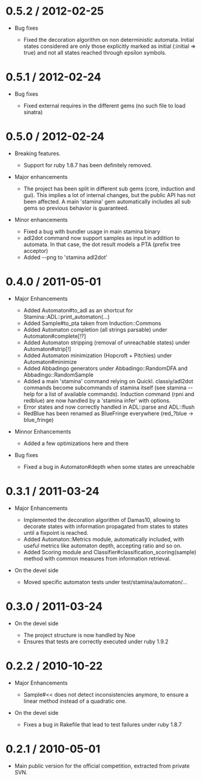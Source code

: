 # 0.5.2 / 2012-02-25

* Bug fixes

  * Fixed the decoration algorithm on non deterministic automata. Initial states
    considered are only those explicitly marked as initial (:initial => true) and not
    all states reached through epsilon symbols.

# 0.5.1 / 2012-02-24

* Bug fixes

  * Fixed external requires in the different gems (no such file to load sinatra)

# 0.5.0 / 2012-02-24

* Breaking features.

  * Support for ruby 1.8.7 has been definitely removed.

* Major enhancements

  * The project has been split in different sub gems (core, induction and gui). This
    implies a lot of internal changes, but the public API has not been affected. A main
    'stamina' gem automatically includes all sub gems so previous behavior is guaranteed.

* Minor enhancements
    * Fixed a bug with bundler usage in main stamina binary
    * adl2dot command now support samples as input in addition to automata. In that case,
      the dot result models a PTA (prefix tree acceptor)
    * Added --png to 'stamina adl2dot'

# 0.4.0 / 2011-05-01

* Major Enhancements

    * Added Automaton#to_adl as an shortcut for Stamina::ADL::print_automaton(...)
    * Added Sample#to_pta taken from Induction::Commons
    * Added Automaton completion (all strings parsable) under Automaton#complete[!?]
    * Added Automaton stripping (removal of unreachable states) under Automaton#strip[!]
    * Added Automaton minimization (Hopcroft + Pitchies) under Automaton#minimize
    * Added Abbadingo generators under Abbadingo::RandomDFA and Abbadingo::RandomSample
    * Added a main 'stamina' command relying on Quickl. classiy/adl2dot commands become
      subcommands of stamina itself (see stamina --help for a list of available commands).
      Induction command (rpni and redblue) are now handled by a 'stamina infer' with
      options.
    * Error states and now correctly handled in ADL::parse and ADL::flush
    * RedBlue has been renamed as BlueFringe everywhere (red_?blue -> blue_fringe)

* Minnor Enhancements
    * Added a few optimizations here and there

* Bug fixes

    * Fixed a bug in Automaton#depth when some states are unreachable

# 0.3.1 / 2011-03-24

* Major Enhancements

    * Implemented the decoration algorithm of Damas10, allowing to decorate states
      with information propagated from states to states until a fixpoint is reached.
    * Added Automaton::Metrics module, automatically included, with useful metrics
      like automaton depth, accepting ratio and so on.
    * Added Scoring module and Classifier#classification_scoring(sample) method
      with common measures from information retrieval.

* On the devel side

    * Moved specific automaton tests under test/stamina/automaton/...

# 0.3.0 / 2011-03-24

* On the devel side

  * The project structure is now handled by Noe
  * Ensures that tests are correctly executed under ruby 1.9.2


# 0.2.2 / 2010-10-22

* Major Enhancements

  * Sample#<< does not detect inconsistencies anymore, to ensure a linear method instead of a quadratic one.

* On the devel side

  * Fixes a bug in Rakefile that lead to test failures under ruby 1.8.7

# 0.2.1 / 2010-05-01

* Main public version for the official competition, extracted from private SVN.